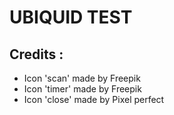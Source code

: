 # UBIQUID TEST

## Credits :
- Icon 'scan' made by Freepik
- Icon 'timer' made by Freepik
- Icon 'close' made by Pixel perfect